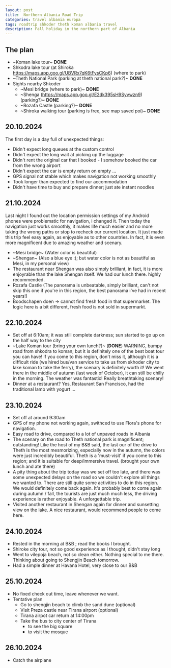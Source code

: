 ```yaml
---
layout: post
title:  Northern Albania Road Trip
categories: travel albania europa
tags: roadtrip shkoder theth koman albania travel
description: Fall holiday in the northern part of Albania
---
```


## The plan

- ~Koman lake tour~ **DONE**
- Shkodra lake tour (at Shiroka https://maps.app.goo.gl/UBVRx7qK6tFysCKp6) (where to park)
- ~Theth National Park (parking at theth national park?)~ **DONE**
- Sights nearby Shkoder
  - ~Mesi bridge (where to park)~ **DONE**
  - ~Shenga (https://maps.app.goo.gl/E2dk395sH9Syvwzn9) (parking?)~ **DONE**
  - ~Rozafa Castle (parking?)~ **DONE**
  - ~Shiroka walking tour (parking is free, see map saved poi)~ **DONE**


## 20.10.2024

The first day is a day full of unexpected things:

- Didn't expect long queues at the custom control
- Didn't expect the long wait at picking up the luggage
- Didn't rent the original car that I booked - I somehow booked the car from the wrong airport
- Didn't expect the car is empty return on empty ...
- GPS signal not stable which makes navigation not working smoothly
- Took longer than expected to find our accommodation
- Didn't have time to buy and prepare dinner; just ate instant noodles


## 21.10.2024

Last night I found out the location permission settings of my Android phones were problematic for navigation, i changed it. Then today
the navigation just works smoothly, it makes life much easier and no more taking the wrong paths or stop to recheck our current location.
It just made this trip feel easy again, as enjoyable as to other countries. In fact, it is even more magnificent due to amazing weather
and scenary.

- ~Mesi bridge~ (Water color is beautiful)
- ~Shengan~ (Also a blue eye :); but water color is not as beautiful as Mesi, in my personal view)
- The restaurant near Shengan was also simply brilliant, in fact, it is more enjoyrable than the lake Shengan itself. We had our lunch there. highly recommended.
- Rozafa Castle (The panorama is unbeatable, simply brilliant, can't not skip this one if you're in this region, the best panorama i've had in recent years!)
- Boodschapen doen -> cannot find fresh food in that supermarket. The logic here is a bit different, fresh food is not sold in supermarkt.


## 22.10.2024

- Set off at 6:10am; it was still complete darkness; sun started to go up on the half way to the city
- ~Lake Koman tour (bring your own lunch?)~ (**DONE**) WARNING, bumpy road from shkodra to koman; but it is definitely one of the best boat tour you can have! If you come to this region, don't miss it, although it is a difficult ride (we hired bus/van service to take us from skhoder city to lake koman to take the ferry), the scenary is definitely worth it! We went there in the middle of autumn (last week of October), it can still be chilly in the morning. The weather was fantastic! Really breathtaking scenary!
- Dinner at a restaurant? Yes, Restaurant San Francisco, had the traditional lamb with yogurt ...


## 23.10.2024

- Set off at around 9:30am
- GPS of my phone not working again, swithced to use Flora's phone for navigation.
- Easy road to drive, compared to a lot of unpaved roads in Albania
- The scenary on the road to Theth national park is magnificent; outstanding! Like the host
  of my B&B said, the last our of the drive to Theth is the most mesmorizing, especially now
  in the autumn, the colors were just incredibly beautiful. Theth is a 'must-visit' if you
  come to this region; and it is suitable for deep/immersive travel. (brought your own lunch and
  ate there)
- A pity thing about the trip today was we set off too late, and there was some unexpected
  delays on the road so we couldn't explore all things we wanted to. There are still quite
  some activities to do in this region. We would definitely come back again. It's probably
  best to come again during autumn / fall, the tourists are just much much less, the driving
  experience is rather enjoyable. A unforgettable trip.
- Visited another restaurant in Shengan again for dinner and sunsetting view on the lake. A
  nice restaurant, would recommend people to come here. 


## 24.10.2024

- Rested in the morning at B&B ; read the books I brought.
- Shiroke city tour, not so good experience as I thought, didn't stay long
- Went to vilepoja beach, not so clean either. Nothing special to me there.
  Thinking about going to Shengjin Beach tomorrow.
- Had a simple dinner at Havana Hotel, very close to our B&B


## 25.10.2024

- No fixed check out time, leave whenever we want.
- Tentative plan
  - Go to shengjin beach to climb the sand dune (optional)
  - Visit Preza castle near Tirana airport (optional)
  - Tirana airpot car return at 14:00pm
  - Take the bus to city center of Tirana
    - to see the big square
    - to visit the mosque


## 26.10.2024

- Catch the airplane
